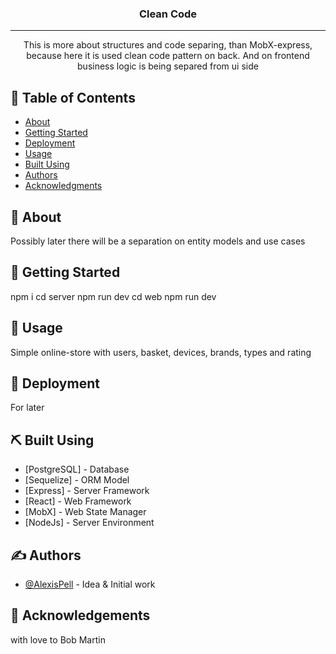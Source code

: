 <h3 align="center">Clean Code</h3>

---

<p align="center"> This is more about structures and code separing, than MobX-express, because here it is used clean code pattern on back. And on frontend business logic is being separed from ui side
    <br> 
</p>

## 📝 Table of Contents

- [About](#about)
- [Getting Started](#getting_started)
- [Deployment](#deployment)
- [Usage](#usage)
- [Built Using](#built_using)
- [Authors](#authors)
- [Acknowledgments](#acknowledgement)

## 🧐 About <a name = "about"></a>

Possibly later there will be a separation on entity models and use cases

## 🏁 Getting Started <a name = "getting_started"></a>

npm i
cd server
npm run dev
cd web
npm run dev

## 🎈 Usage <a name="usage"></a>

Simple online-store with users, basket, devices, brands, types and rating

## 🚀 Deployment <a name = "deployment"></a>

For later

## ⛏️ Built Using <a name = "built_using"></a>

- [PostgreSQL] - Database
- [Sequelize] - ORM Model
- [Express] - Server Framework
- [React] - Web Framework
- [MobX] - Web State Manager
- [NodeJs] - Server Environment

## ✍️ Authors <a name = "authors"></a>

- [@AlexisPell]() - Idea & Initial work

## 🎉 Acknowledgements <a name = "acknowledgement"></a>

with love to Bob Martin
